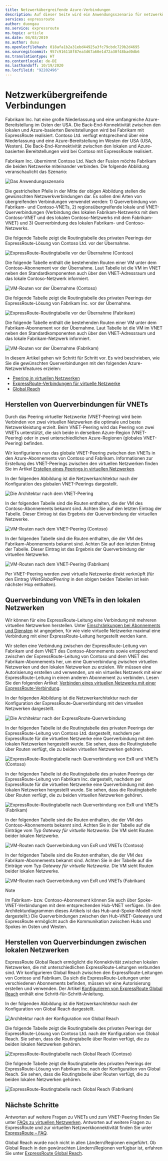 ```yaml
---
title: Netzwerkübergreifende Azure-Verbindungen
description: Auf dieser Seite wird ein Anwendungsszenario für netzwerkübergreifende Verbindungen und Lösungen beschrieben, das auf Azure-Netzwerkfeatures basiert.
services: expressroute
author: duongau
ms.service: expressroute
ms.topic: article
ms.date: 04/03/2019
ms.author: duau
ms.openlocfilehash: 018afa1b2a31ebd44925a3fc79cbdc729b2d4695
ms.sourcegitcommit: 957c916118f87ea3d67a60e1d72a30f48bad0db6
ms.translationtype: HT
ms.contentlocale: de-DE
ms.lasthandoff: 10/19/2020
ms.locfileid: "92202496"
---
```

# <a name="cross-network-connectivity"></a>Netzwerkübergreifende Verbindungen

Fabrikam Inc. hat eine große Niederlassung und eine umfangreiche Azure-Bereitstellung im Osten der USA. Die Back-End-Konnektivität zwischen den lokalen und Azure-basierten Bereitstellungen wird bei Fabrikam mit ExpressRoute realisiert. Contoso Ltd. verfügt entsprechend über eine Niederlassung und eine Azure-Bereitstellung im Westen der USA (USA, Westen). Die Back-End-Konnektivität zwischen den lokalen und Azure-basierten Bereitstellungen wird bei Contoso mit ExpressRoute realisiert.  

Fabrikam Inc. übernimmt Contoso Ltd. Nach der Fusion möchte Fabrikam die beiden Netzwerke miteinander verbinden. Die folgende Abbildung veranschaulicht das Szenario:

![Das Anwendungsszenario](./media/cross-network-connectivity/premergerscenario.png)

Die gestrichelten Pfeile in der Mitte der obigen Abbildung stellen die gewünschten Netzwerkverbindungen dar. Es sollen drei Arten von übergreifenden Verbindungen verwendet werden: 1) Querverbindung von Fabrikam- und Contoso-VNETs, 2) regionsübergreifende lokale und VNET-Querverbindungen (Verbindung des lokalen Fabrikam-Netzwerks mit dem Contoso-VNET und des lokalen Contoso-Netzwerks mit dem Fabrikam-VNET) und 3) Querverbindung des lokalen Fabrikam- und Contoso-Netzwerks. 

Die folgende Tabelle zeigt die Routingtabelle des privaten Peerings der ExpressRoute-Lösung von Contoso Ltd. vor der Übernahme.

![ExpressRoute-Routingtabelle vor der Übernahme (Contoso)](./media/cross-network-connectivity/contosoexr-rt-premerger.png)

Die folgende Tabelle enthält die bestehenden Routen einer VM unter dem Contoso-Abonnement vor der Übernahme. Laut Tabelle ist die VM im VNET neben den Standardkomponenten auch über den VNET-Adressraum und das lokale Contoso-Netzwerk informiert.

![VM-Routen vor der Übernahme (Contoso)](./media/cross-network-connectivity/contosovm-routes-premerger.png)

Die folgende Tabelle zeigt die Routingtabelle des privaten Peerings der ExpressRoute-Lösung von Fabrikam Inc. vor der Übernahme.

![ExpressRoute-Routingtabelle vor der Übernahme (Fabrikam)](./media/cross-network-connectivity/fabrikamexr-rt-premerger.png)

Die folgende Tabelle enthält die bestehenden Routen einer VM unter dem Fabrikam-Abonnement vor der Übernahme. Laut Tabelle ist die VM im VNET neben den Standardkomponenten auch über den VNET-Adressraum und das lokale Fabrikam-Netzwerk informiert.

![VM-Routen vor der Übernahme (Fabrikam)](./media/cross-network-connectivity/fabrikamvm-routes-premerger.png)

In diesem Artikel gehen wir Schritt für Schritt vor. Es wird beschrieben, wie Sie die gewünschten Querverbindungen mit den folgenden Azure-Netzwerkfeatures erzielen:

* [Peering in virtuellen Netzwerken][Virtual network peering] 
* [ExpressRoute-Verbindungen für virtuelle Netzwerke][connection]
* [Global Reach][Global Reach] 

## <a name="cross-connecting-vnets"></a>Herstellen von Querverbindungen für VNETs

Durch das Peering virtueller Netzwerke (VNET-Peering) wird beim Verbinden von zwei virtuellen Netzwerken die optimale und beste Netzwerkleistung erzielt. Beim VNET-Peering wird das Peering von zwei VNETs unterstützt, die sich beide in derselben Azure-Region (VNET-Peering) oder in zwei unterschiedlichen Azure-Regionen (globales VNET-Peering) befinden. 

Wir konfigurieren nun das globale VNET-Peering zwischen den VNETs in den Azure-Abonnements von Contoso und Fabrikam. Informationen zur Erstellung des VNET-Peerings zwischen den virtuellen Netzwerken finden Sie im Artikel [Erstellen eines Peerings in virtuellen Netzwerken][Configure VNet peering].

In der folgenden Abbildung ist die Netzwerkarchitektur nach der Konfiguration des globalen VNET-Peerings dargestellt.

![Die Architektur nach dem VNET-Peering](./media/cross-network-connectivity/vnet-peering.png )

In der folgenden Tabelle sind die Routen enthalten, die der VM des Contoso-Abonnements bekannt sind. Achten Sie auf den letzten Eintrag der Tabelle. Dieser Eintrag ist das Ergebnis der Querverbindung der virtuellen Netzwerke.

![VM-Routen nach dem VNET-Peering (Contoso)](./media/cross-network-connectivity/contosovm-routes-peering.png)

In der folgenden Tabelle sind die Routen enthalten, die der VM des Fabrikam-Abonnements bekannt sind. Achten Sie auf den letzten Eintrag der Tabelle. Dieser Eintrag ist das Ergebnis der Querverbindung der virtuellen Netzwerke.

![VM-Routen nach dem VNET-Peering (Fabrikam)](./media/cross-network-connectivity/fabrikamvm-routes-peering.png)

Per VNET-Peering werden zwei virtuelle Netzwerke direkt verknüpft (für den Eintrag *VNetGlobalPeering* in den obigen beiden Tabellen ist kein nächster Hop enthalten).

## <a name="cross-connecting-vnets-to-the-on-premises-networks"></a>Querverbindung von VNETs in den lokalen Netzwerken

Wir können für eine ExpressRoute-Leitung eine Verbindung mit mehreren virtuellen Netzwerken herstellen. Unter [Einschränkungen bei Abonnements und Diensten][Subscription limits] ist angegeben, für wie viele virtuelle Netzwerke maximal eine Verbindung mit einer ExpressRoute-Leitung hergestellt werden kann. 

Wir stellen eine Verbindung zwischen der ExpressRoute-Leitung von Fabrikam und dem VNET des Contoso-Abonnements sowie entsprechend zwischen der ExpressRoute-Leitung von Contoso und dem VNET des Fabrikam-Abonnements her, um eine Querverbindung zwischen virtuellen Netzwerken und den lokalen Netzwerken zu erzielen. Wir müssen eine Autorisierung erstellen und verwenden, um ein virtuelles Netzwerk mit einer ExpressRoute-Leitung in einem anderen Abonnement zu verbinden.  Lesen Sie den folgenden Artikel: [Verbinden eines virtuellen Netzwerks mit einer ExpressRoute-Verbindung][Connect-ER-VNet].

In der folgenden Abbildung ist die Netzwerkarchitektur nach der Konfiguration der ExpressRoute-Querverbindung mit den virtuellen Netzwerken dargestellt.

![Die Architektur nach der ExpressRoute-Querverbindung](./media/cross-network-connectivity/exr-x-connect.png)

In der folgenden Tabelle ist die Routingtabelle des privaten Peerings der ExpressRoute-Leitung von Contoso Ltd. dargestellt, nachdem per ExpressRoute für die virtuellen Netzwerke eine Querverbindung mit den lokalen Netzwerken hergestellt wurde. Sie sehen, dass die Routingtabelle über Routen verfügt, die zu beiden virtuellen Netzwerken gehören.

![ExpressRoute-Routingtabelle nach Querverbindung von ExR und VNETs (Contoso)](./media/cross-network-connectivity/contosoexr-rt-xconnect.png)

In der folgenden Tabelle ist die Routingtabelle des privaten Peerings der ExpressRoute-Leitung von Fabrikam Inc. dargestellt, nachdem per ExpressRoute für die virtuellen Netzwerke eine Querverbindung mit den lokalen Netzwerken hergestellt wurde. Sie sehen, dass die Routingtabelle über Routen verfügt, die zu beiden virtuellen Netzwerken gehören.

![ExpressRoute-Routingtabelle nach Querverbindung von ExR und VNETs (Fabrikam)](./media/cross-network-connectivity/fabrikamexr-rt-xconnect.png)

In der folgenden Tabelle sind die Routen enthalten, die der VM des Contoso-Abonnements bekannt sind. Achten Sie in der Tabelle auf die Einträge vom Typ *Gateway für virtuelle Netzwerke*. Die VM sieht Routen beider lokalen Netzwerke.

![VM-Routen nach Querverbindung von ExR und VNETs (Contoso)](./media/cross-network-connectivity/contosovm-routes-xconnect.png)

In der folgenden Tabelle sind die Routen enthalten, die der VM des Fabrikam-Abonnements bekannt sind. Achten Sie in der Tabelle auf die Einträge vom Typ *Gateway für virtuelle Netzwerke*. Die VM sieht Routen beider lokalen Netzwerke.

![VM-Routen nach Querverbindung von ExR und VNETs (Fabrikam)](./media/cross-network-connectivity/fabrikamvm-routes-xconnect.png)

>[!NOTE]
>Im Fabrikam- bzw. Contoso-Abonnement können Sie auch über Spoke-VNET-Verbindungen mit dem entsprechenden Hub-VNET verfügen. (In den Architekturdiagrammen dieses Artikels ist das Hub-and-Spoke-Modell nicht dargestellt.) Die Querverbindungen zwischen den Hub-VNET-Gateways und ExpressRoute ermöglicht auch die Kommunikation zwischen Hubs und Spokes im Osten und Westen.
>

## <a name="cross-connecting-on-premises-networks"></a>Herstellen von Querverbindungen zwischen lokalen Netzwerken

ExpressRoute Global Reach ermöglicht die Konnektivität zwischen lokalen Netzwerken, die mit unterschiedlichen ExpressRoute-Leitungen verbunden sind. Wir konfigurieren Global Reach zwischen den ExpressRoute-Leitungen von Contoso und Fabrikam. Da sich die ExpressRoute-Leitungen unter verschiedenen Abonnements befinden, müssen wir eine Autorisierung erstellen und verwenden. Der Artikel [Konfigurieren von ExpressRoute Global Reach][Configure Global Reach] enthält eine Schritt-für-Schritt-Anleitung.

In der folgenden Abbildung ist die Netzwerkarchitektur nach der Konfiguration von Global Reach dargestellt.

![Architektur nach der Konfiguration von Global Reach](./media/cross-network-connectivity/globalreach.png)

Die folgende Tabelle zeigt die Routingtabelle des privaten Peerings der ExpressRoute-Lösung von Contoso Ltd. nach der Konfiguration von Global Reach. Sie sehen, dass die Routingtabelle über Routen verfügt, die zu beiden lokalen Netzwerken gehören. 

![ExpressRoute-Routingtabelle nach Global Reach (Contoso)](./media/cross-network-connectivity/contosoexr-rt-gr.png)

Die folgende Tabelle zeigt die Routingtabelle des privaten Peerings der ExpressRoute-Lösung von Fabrikam Inc. nach der Konfiguration von Global Reach. Sie sehen, dass die Routingtabelle über Routen verfügt, die zu beiden lokalen Netzwerken gehören.

![ExpressRoute-Routingtabelle nach Global Reach (Fabrikam)]( ./media/cross-network-connectivity/fabrikamexr-rt-gr.png )

## <a name="next-steps"></a>Nächste Schritte

Antworten auf weitere Fragen zu VNETs und zum VNET-Peering finden Sie unter [FAQs zu virtuellen Netzwerken][VNet-FAQ]. Antworten auf weitere Fragen zu ExpressRoute und zur virtuellen Netzwerkkonnektivität finden Sie unter [ExpressRoute – FAQ][ER-FAQ].

Global Reach wurde noch nicht in allen Ländern/Regionen eingeführt. Ob Global Reach in den gewünschten Ländern/Regionen verfügbar ist, erfahren Sie unter [ExpressRoute Global Reach][Global Reach].

<!--Link References-->
[Virtual network peering]: ../virtual-network/virtual-network-peering-overview.md
[connection]: ./expressroute-howto-linkvnet-portal-resource-manager.md
[Global Reach]: ./expressroute-global-reach.md
[Configure VNet peering]: ../virtual-network/create-peering-different-subscriptions.md
[Configure Global Reach]: ./expressroute-howto-set-global-reach.md
[Subscription limits]: ../azure-resource-manager/management/azure-subscription-service-limits.md#networking-limits
[Connect-ER-VNet]: ./expressroute-howto-linkvnet-portal-resource-manager.md
[ER-FAQ]: ./expressroute-faqs.md
[VNet-FAQ]: https://docs.microsoft.com/azure/virtual-network/virtual-networks-faq